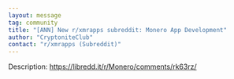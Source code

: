```yaml
---
layout: message
tag: community
title: "[ANN] New r/xmrapps subreddit: Monero App Development"
author: "CryptoniteClub"	
contact: "r/xmrapps (Subreddit)"
---
```


Description: https://libredd.it/r/Monero/comments/rk63rz/
